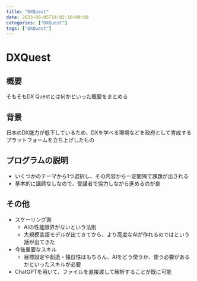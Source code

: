 ```yaml
---
title: "DXQuest"
date: 2023-08-05T14:02:16+09:00
categories: ["DXQuest"]
tags: ["DXQuest"]
---
```

# DXQuest

## 概要

そもそもDX Questとは何かといった概要をまとめる

## 背景

日本のDX能力が低下しているため、DXを学べる環境などを政府として育成するプラットフォームを立ち上げしたもの

## プログラムの説明

- いくつかのテーマから1つ選択し、その内容から一定間隔で課題が出される
- 基本的に講師なしなので、受講者で協力しながら進めるのが良

## その他

- スケーリング測
  - AIの性能限界がないという法則
  - 大規模言語モデルが出てきてから、より高度なAIが作れるのではという話が出てきた
- 今後重要なスキル
  - 目標設定や創造・独自性はもちろん、AIをどう使うか、使う必要があるかといったスキルが必要
- ChatGPTを用いて、ファイルを直接渡して解析することが既に可能